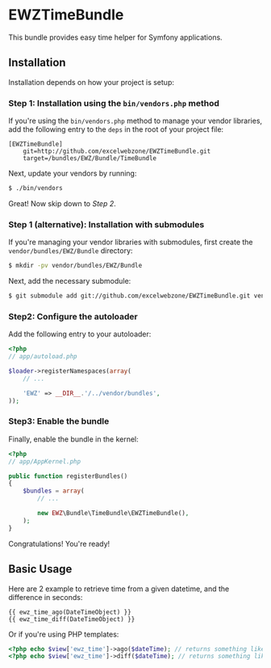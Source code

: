 EWZTimeBundle
=============

This bundle provides easy time helper for Symfony applications.

## Installation

Installation depends on how your project is setup:

### Step 1: Installation using the `bin/vendors.php` method

If you're using the `bin/vendors.php` method to manage your vendor libraries,
add the following entry to the `deps` in the root of your project file:

```
[EWZTimeBundle]
    git=http://github.com/excelwebzone/EWZTimeBundle.git
    target=/bundles/EWZ/Bundle/TimeBundle
```

Next, update your vendors by running:

``` bash
$ ./bin/vendors
```

Great! Now skip down to *Step 2*.

### Step 1 (alternative): Installation with submodules

If you're managing your vendor libraries with submodules, first create the
`vendor/bundles/EWZ/Bundle` directory:

``` bash
$ mkdir -pv vendor/bundles/EWZ/Bundle
```

Next, add the necessary submodule:

``` bash
$ git submodule add git://github.com/excelwebzone/EWZTimeBundle.git vendor/bundles/EWZ/Bundle/TimeBundle
```

### Step2: Configure the autoloader

Add the following entry to your autoloader:

``` php
<?php
// app/autoload.php

$loader->registerNamespaces(array(
    // ...

    'EWZ' => __DIR__.'/../vendor/bundles',
));
```

### Step3: Enable the bundle

Finally, enable the bundle in the kernel:

``` php
<?php
// app/AppKernel.php

public function registerBundles()
{
    $bundles = array(
        // ...

        new EWZ\Bundle\TimeBundle\EWZTimeBundle(),
    );
}
```

Congratulations! You're ready!

## Basic Usage

Here are 2 example to retrieve time from a given datetime, and the difference in seconds:

``` jinja
{{ ewz_time_ago(DateTimeObject) }}
{{ ewz_time_diff(DateTimeObject) }}
```

Or if you're using PHP templates:

``` php
<?php echo $view['ewz_time']->ago($dateTime); // returns something like "3 minutes ago" ?>
<?php echo $view['ewz_time']->diff($dateTime); // returns something like "180" seconds ?>
```
